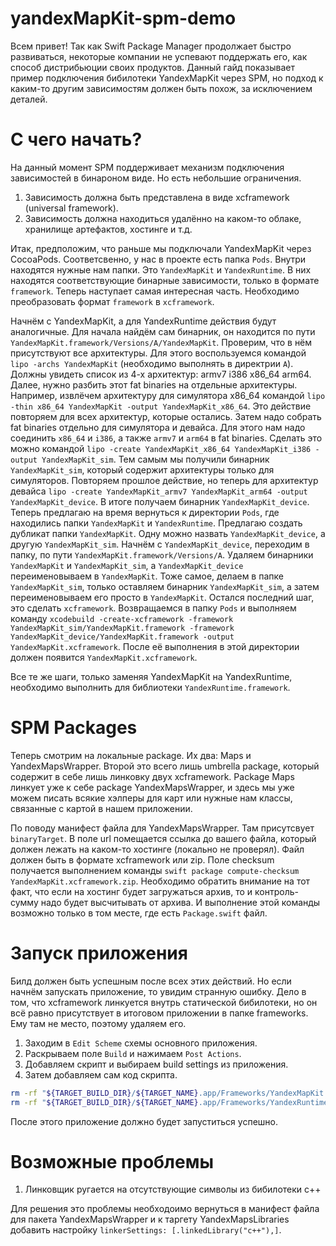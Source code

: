 # yandexMapKit-spm-demo

Всем привет! Так как Swift Package Manager продолжает быстро развиваться, некоторые компании не успевают поддержать его, как способ дистрибьюции своих продуктов. Данный гайд показывает пример подключения бибилотеки YandexMapKit через SPM, но подход к каким-то другим зависимостям должен быть похож, за исключением деталей.

# С чего начать?

На данный момент SPM поддерживает механизм подключения зависимостей в бинароном виде. Но есть небольшие ограничения. 

1. Зависимость должна быть представлена в виде xcframework (universal framework).
2. Зависимость должна находиться удалённо на каком-то облаке, хранилище артефактов, хостинге и т.д.

Итак, предположим, что раньше мы подключали YandexMapKit через CocoaPods. Соответсвенно, у нас в проекте есть папка `Pods`. Внутри находятся нужные нам папки. Это `YandexMapKit` и `YandexRuntime`. В них находятся соответствующие бинарные зависимости, только в формате `framework`. Теперь наступает самая интересная часть. Необходимо преобразовать формат `framework` в `xcframework`. 

Начнём с YandexMapKit, а для YandexRuntime действия будут аналогичные. Для начала найдём сам бинарник, он находится по пути `YandexMapKit.framework/Versions/A/YandexMapKit`. Проверим, что в нём присутствуют все архитектуры. Для этого воспользуемся командой `lipo -archs YandexMapKit` (необходимо выполнять в директрии `A`). Должны увидеть список из 4-х архитектур: armv7 i386 x86_64 arm64. Далее, нужно разбить этот fat binaries на отдельные архитектуры. Например, извлёчем архитектуру для симулятора x86_64 командой `lipo -thin x86_64 YandexMapKit -output YandexMapKit_x86_64`. Это действие повторяем для всех архитектур, которые остались. Затем надо собрать fat binaries отдельно для симулятора и девайса. Для этого нам надо соединить `x86_64` и `i386`, а также `armv7` и `arm64` в fat binaries. Сделать это можно командой `lipo -create YandexMapKit_x86_64 YandexMapKit_i386 -output YandexMapKit_sim`. Тем самым мы получили бинарник `YandexMapKit_sim`, который содержит архитектуры только для симуляторов. Повторяем прошлое действие, но теперь для архитектур девайса `lipo -create YandexMapKit_armv7 YandexMapKit_arm64 -output YandexMapKit_device`. В итоге получаем бинарник `YandexMapKit_device`. Теперь предлагаю на время вернуться к директории `Pods`, где находились папки `YandexMapKit` и `YandexRuntime`. Предлагаю создать дубликат папки `YandexMapKit`. Одну можно назвать `YandexMapKit_device`, а другую `YandexMapKit_sim`. Начнём с `YandexMapKit_device`, переходим в папку, по пути `YandexMapKit.framework/Versions/A`. Удаляем бинарники `YandexMapKit` и `YandexMapKit_sim`, а `YandexMapKit_device` переименовываем в `YandexMapKit`. Тоже самое, делаем в папке `YandexMapKit_sim`, только оставляем бинарник `YandexMapKit_sim`, а затем переименовываем его просто в `YandexMapKit`. Остался последний шаг, это сделать `xcframework`. Возвращаемся в папку `Pods` и выполняем команду `xcodebuild -create-xcframework -framework YandexMapKit_sim/YandexMapKit.framework -framework YandexMapKit_device/YandexMapKit.framework -output YandexMapKit.xcframework`. После её выполнения в этой директории должен появится `YandexMapKit.xcframework`. 

Все те же шаги, только заменяя YandexMapKit на YandexRuntime, необходимо выполнить для библиотеки `YandexRuntime.framework`.

# SPM Packages

Теперь смотрим на локальные package. Их два: Maps и YandexMapsWrapper. Второй это всего лишь umbrella package, который содержит в себе лишь линковку двух xcframework. Package Maps линкует уже к себе package YandexMapsWrapper, и здесь мы уже можем писать всякие хэлперы для карт или нужные нам классы, связанные с картой в нашем приложении.

По поводу манифест файла для YandexMapsWrapper. Там присутсвует `binaryTarget`. В поле url помещается ссылка до вашего файла, который должен лежать на каком-то хостинге (локально не проверял). Файл должен быть в формате xcframework или zip. Поле checksum получается выполнением команды `swift package compute-checksum YandexMapKit.xcframework.zip`. Необходимо обратить внимание на тот факт, что если на хостинг будет загружаться архив, то и контроль-сумму надо будет высчитывать от архива. И выполнение этой команды возможно только в том месте, где есть `Package.swift` файл.

# Запуск приложения

Билд должен быть успешным после всех этих действий. Но если начнём запускать приложение, то увидим странную ошибку. Дело в том, что xcframework линкуется внутрь статической бибилотеки, но он всё равно присутствует в итоговом приложении в папке frameworks. Ему там не место, поэтому удаляем его.

1. Заходим в `Edit Scheme` схемы основного приложения.
2. Раскрываем поле `Build` и нажимаем `Post Actions`.
3. Добавляем скрипт и выбираем build settings из приложения.
4. Затем добавляем сам код скрипта.
```bash
rm -rf "${TARGET_BUILD_DIR}/${TARGET_NAME}.app/Frameworks/YandexMapKit.framework"
rm -rf "${TARGET_BUILD_DIR}/${TARGET_NAME}.app/Frameworks/YandexRuntime.framework"
```
 
После этого приложение должно будет запуститься успешно.

# Возможные проблемы

1. Линковщик ругается на отсутствующие символы из бибилотеки c++

Для решения это проблемы необходоимо вернуться в манифест файла для пакета YandexMapsWrapper и к таргету YandexMapsLibraries добавить настройку `linkerSettings: [.linkedLibrary("c++"),]`.